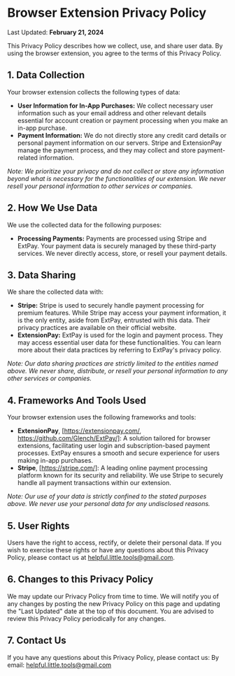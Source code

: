 # Browser Extension Privacy Policy

Last Updated: **February 21, 2024**

This Privacy Policy describes how we collect, use, and share user data. By using the browser extension, you agree to the terms of this Privacy Policy.

## 1. Data Collection

Your browser extension collects the following types of data:

- **User Information for In-App Purchases:** We collect necessary user information such as your email address and other relevant details essential for account creation or payment processing when you make an in-app purchase.
- **Payment Information:** We do not directly store any credit card details or personal payment information on our servers. Stripe and ExtensionPay manage the payment process, and they may collect and store payment-related information.

*Note: We prioritize your privacy and do not collect or store any information beyond what is necessary for the functionalities of our extension. We never resell your personal information to other services or companies.*

## 2. How We Use Data

We use the collected data for the following purposes:

- **Processing Payments:** Payments are processed using Stripe and ExtPay. Your payment data is securely managed by these third-party services. We never directly access, store, or resell your payment details.

## 3. Data Sharing

We share the collected data with:

- **Stripe:** Stripe is used to securely handle payment processing for premium features. While Stripe may access your payment information, it is the only entity, aside from ExtPay, entrusted with this data. Their privacy practices are available on their official website.
- **ExtensionPay:** ExtPay is used for the login and payment process. They may access essential user data for these functionalities. You can learn more about their data practices by referring to ExtPay's privacy policy.

*Note: Our data sharing practices are strictly limited to the entities named above. We never share, distribute, or resell your personal information to any other services or companies.*

## 4. Frameworks And Tools Used

Your browser extension uses the following frameworks and tools:

- **ExtensionPay**, [https://extensionpay.com/, https://github.com/Glench/ExtPay/]: A solution tailored for browser extensions, facilitating user login and subscription-based payment processes. ExtPay ensures a smooth and secure experience for users making in-app purchases.
- **Stripe**, [https://stripe.com/]: A leading online payment processing platform known for its security and reliability. We use Stripe to securely handle all payment transactions within our extension.

*Note: Our use of your data is strictly confined to the stated purposes above. We never use your personal data for any undisclosed reasons.*

## 5. User Rights

Users have the right to access, rectify, or delete their personal data. If you wish to exercise these rights or have any questions about this Privacy Policy, please contact us at helpful.little.tools@gmail.com.

## 6. Changes to this Privacy Policy

We may update our Privacy Policy from time to time. We will notify you of any changes by posting the new Privacy Policy on this page and updating the "Last Updated" date at the top of this document. You are advised to review this Privacy Policy periodically for any changes.

## 7. Contact Us

If you have any questions about this Privacy Policy, please contact us:
By email: helpful.little.tools@gmail.com
